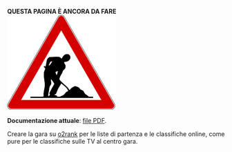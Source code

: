**QUESTA PAGINA È ANCORA DA FARE**  
![Lavori in corso](../../img/lavori_in_corso.png)

**Documentazione attuale**: [file PDF](../inc/Classifiche%20Online-Televisioni%20_%20impostazioniV8.pdf).

Creare la gara su [o2rank](http://classifiche.asti-ticino.ch/o2rank/) per le liste di partenza e le classifiche online, come pure per le classifiche sulle TV al centro gara.

